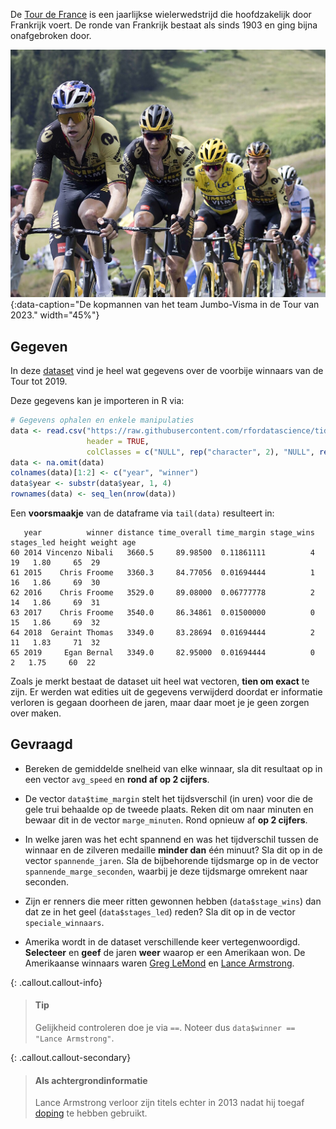 De <a href="https://nl.wikipedia.org/wiki/Ronde_van_Frankrijk" target="_blank">Tour de France</a> is een jaarlijkse wielerwedstrijd die hoofdzakelijk door Frankrijk voert. De ronde van Frankrijk bestaat als sinds 1903 en ging bijna onafgebroken door.

![De kopmannen van het team Jumbo-Visma in de Tour van 2023.](media/jumbotrein.jpg "Foto doorSuperbia23 op Wikimedia commons."){:data-caption="De kopmannen van het team Jumbo-Visma in de Tour van 2023." width="45%"}

## Gegeven

In deze <a href="https://github.com/rfordatascience/tidytuesday/blob/master/data/2020/2020-04-07/tdf_winners.csv" target="_blank">dataset</a> vind je heel wat gegevens over de voorbije winnaars van de Tour tot 2019.

Deze gegevens kan je importeren in R via:

```R
# Gegevens ophalen en enkele manipulaties
data <- read.csv("https://raw.githubusercontent.com/rfordatascience/tidytuesday/master/data/2020/2020-04-07/tdf_winners.csv",
                 header = TRUE,
                 colClasses = c("NULL", rep("character", 2), "NULL", rep("numeric", 8), rep("NULL", 7)) )
data <- na.omit(data)
colnames(data)[1:2] <- c("year", "winner")
data$year <- substr(data$year, 1, 4)
rownames(data) <- seq_len(nrow(data))
```

Een **voorsmaakje** van de dataframe via `tail(data)` resulteert in:

```
   year          winner distance time_overall time_margin stage_wins stages_led height weight age
60 2014 Vincenzo Nibali   3660.5     89.98500  0.11861111          4         19   1.80     65  29
61 2015    Chris Froome   3360.3     84.77056  0.01694444          1         16   1.86     69  30
62 2016    Chris Froome   3529.0     89.08000  0.06777778          2         14   1.86     69  31
63 2017    Chris Froome   3540.0     86.34861  0.01500000          0         15   1.86     69  32
64 2018  Geraint Thomas   3349.0     83.28694  0.01694444          2         11   1.83     71  32
65 2019     Egan Bernal   3349.0     82.95000  0.01694444          0          2   1.75     60  22
```

Zoals je merkt bestaat de dataset uit heel wat vectoren, **tien om exact** te zijn. Er werden wat edities uit de gegevens verwijderd doordat er informatie verloren is gegaan doorheen de jaren, maar daar moet je je geen zorgen over maken.

## Gevraagd

- Bereken de gemiddelde snelheid van elke winnaar, sla dit resultaat op in een vector `avg_speed` en **rond af op 2 cijfers**.

- De vector `data$time_margin` stelt het tijdsverschil (in uren) voor die de gele trui behaalde op de tweede plaats. Reken dit om naar minuten en bewaar dit in de vector `marge_minuten`. Rond opnieuw af **op 2 cijfers**.

- In welke jaren was het echt spannend en was het tijdverschil tussen de winnaar en de zilveren medaille **minder dan** één minuut? Sla dit op in de vector `spannende_jaren`. Sla de bijbehorende tijdsmarge op in de vector `spannende_marge_seconden`, waarbij je deze tijdsmarge omrekent naar seconden.

- Zijn er renners die meer ritten gewonnen hebben (`data$stage_wins`) dan dat ze in het geel (`data$stages_led`) reden? Sla dit op in de vector `speciale_winnaars`.

- Amerika wordt in de dataset verschillende keer vertegenwoordigd. **Selecteer** en **geef** de jaren **weer** waarop er een Amerikaan won. De Amerikaanse winnaars waren <a href="https://nl.wikipedia.org/wiki/Greg_LeMond" target="_blank">Greg LeMond</a> en <a href="https://nl.wikipedia.org/wiki/Lance_Armstrong" target="_blank">Lance Armstrong</a>. 

{: .callout.callout-info}
>#### Tip
>
> Gelijkheid controleren doe je via `==`. Noteer dus `data$winner == "Lance Armstrong"`.


{: .callout.callout-secondary}
>#### Als achtergrondinformatie
>
> Lance Armstrong verloor zijn titels echter in 2013 nadat hij toegaf <a href="https://nl.wikipedia.org/wiki/Lance_Armstrong#Doping" target="_blank">doping</a> te hebben gebruikt.